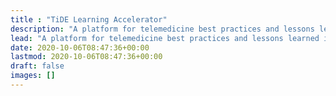 ```yaml
---
title : "TiDE Learning Accelerator"
description: "A platform for telemedicine best practices and lessons learned in disaster environments."
lead: "A platform for telemedicine best practices and lessons learned in disaster environments."
date: 2020-10-06T08:47:36+00:00
lastmod: 2020-10-06T08:47:36+00:00
draft: false
images: []
---
```

